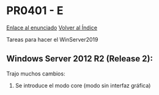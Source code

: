 # PR0401 - E

[Enlace al enunciado](https://github.com/vgonzalez165/apuntes_aso/)
[Volver al Índice](../../index.md)

Tareas para hacer el WinServer2019

## Windows Server 2012 R2 (Release 2):
Trajo muchos cambios:
1. Se introduce el modo core (modo sin interfaz gráfica)